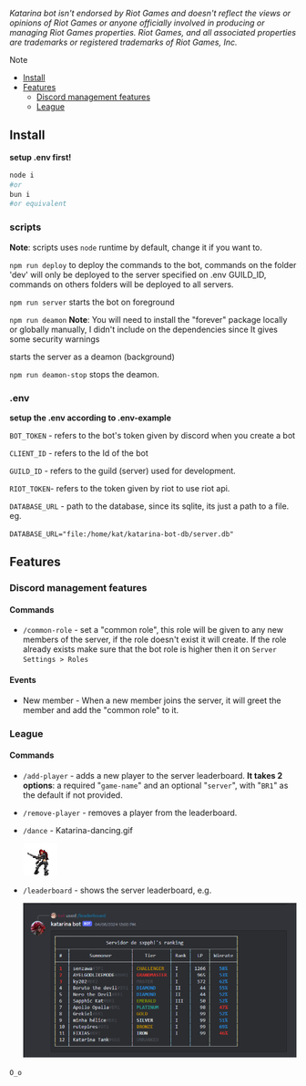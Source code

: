 

_Katarina bot isn't endorsed by Riot Games and doesn't reflect the views or opinions of Riot Games or anyone officially involved in producing or managing Riot Games properties. Riot Games, and all associated properties are trademarks or registered trademarks of Riot Games, Inc._



> [!NOTE]
> 
>  - [Install](#Install)
>  - [Features](#Features)
> 	 - [Discord management features](#Discord%20management%20features)
> 	 - [League](#League)


## Install
**setup .env first!**

```bash
node i
#or
bun i
#or equivalent
```
### scripts
**Note**: scripts uses `node` runtime by default, change it if you want to.

`npm run deploy`
to deploy the commands to the bot, commands on the folder 'dev' will only be deployed to the server specified on .env GUILD_ID, commands on others folders will be deployed to all servers. 

`npm run server`
starts the bot on foreground 

`npm run deamon`
**Note**: You will need to install the "forever" package locally or globally manually, I didn't include on the dependencies since It gives some security warnings

starts the server as a deamon (background)

`npm run deamon-stop`
stops the deamon. 

### .env 

 **setup the .env according to .env-example**

`BOT_TOKEN` - refers to the bot's token given by discord when you create a bot

`CLIENT_ID` - refers to the Id of the bot

`GUILD_ID` - refers to the guild (server) used for development.

`RIOT_TOKEN`- refers to the token given by riot to use riot api.

`DATABASE_URL` - path to the database, since its sqlite, its just a path to a file. eg.

`DATABASE_URL="file:/home/kat/katarina-bot-db/server.db"`

## Features
### Discord management features
#### Commands

- `/common-role` -  set a "common role", this role will be given to any new members of the server, if the role doesn't exist it will create. If the role already exists make sure that the bot role is higher then it on `Server Settings > Roles`

#### Events

- New member - When a new member joins the server, it will greet the member and add the "common role" to it.


### League
#### Commands
- `/add-player` - adds a new player to the server leaderboard.
	**It takes 2 options**: a required "`game-name`" and an optional "`server`", with "`BR1`" as the default if not provided.

- `/remove-player` - removes a player from the leaderboard.

- `/dance` - Katarina-dancing.gif

	![katarina](./assets/katarina.gif)

- `/leaderboard` - shows the server leaderboard, e.g.

	![leaderboard](./assets/leaderboard.png)



`O_o`
